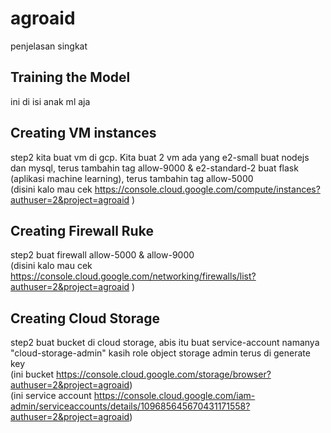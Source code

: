 # agroaid
penjelasan singkat

## Training the Model
ini di isi anak ml aja

## Creating VM instances 
step2 kita buat vm di gcp. Kita buat 2 vm ada yang e2-small buat nodejs dan mysql, terus tambahin tag allow-9000 & e2-standard-2 buat flask (aplikasi machine learning), terus tambahin tag allow-5000 <br /> 
(disini kalo mau cek https://console.cloud.google.com/compute/instances?authuser=2&project=agroaid )

## Creating Firewall Ruke
step2 buat firewall allow-5000 & allow-9000 <br /> 
(disini kalo mau cek  https://console.cloud.google.com/networking/firewalls/list?authuser=2&project=agroaid )

## Creating Cloud Storage
step2 buat bucket di cloud storage, abis itu buat service-account namanya "cloud-storage-admin" kasih role object storage admin terus di generate key <br /> 
(ini bucket https://console.cloud.google.com/storage/browser?authuser=2&project=agroaid)<br /> 
(ini service account https://console.cloud.google.com/iam-admin/serviceaccounts/details/109685645670431171558?authuser=2&project=agroaid)
